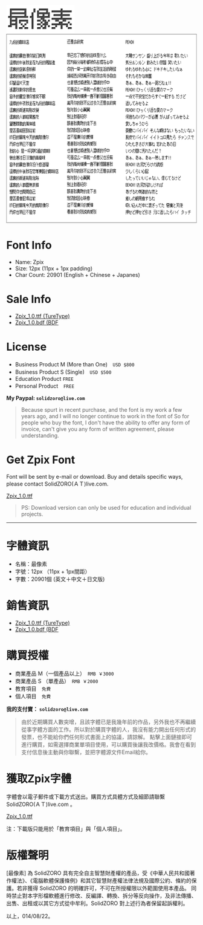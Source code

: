 <p>
<img src="./assets/img/logo_zpix_pix@2x.gif" width="180" height="74" >
<br>
<img src="./assets/img/Zpix_1.0_review@2x.gif" width="700" height="500" >
</p>



Font Info
========

* Name: Zpix
* Size: 12px (11px + 1px padding)
* Char Count: 20901 (English + Chinese + Japanes)


Sale Info
========

* [Zpix_1.0.ttf (TureType)](./dist/Zpix_1.0.ttf)
* [Zpix_1.0.bdf (BDF](./src/Zpix_1.0.bdf)



License
========

* Business Product M (More than One)　`USD $800`
* Business Product S (Single)　`USD $500`
* Education Product `FREE`
* Personal Product　`FREE`

**My Paypal: `solidzoro@live.com`**

> Because spurt in recent purchase, and the font is my work a few years ago, and I will no longer continue to work in the font of So for people who buy the font, I don't have the ability to offer any form of invoice, can't give you any form of written agreement, please understanding.



Get Zpix Font
========

Font will be sent by e-mail or download. Buy and details specific ways, please contact SolidZORO(ＡＴ)live.com.

[Zpix_1.0.ttf](https://github.com/SolidZORO/zpix-pixel-font/raw/master/dist/Zpix_1.0.ttf)

> PS: Download version can only be used for education and individual projects.







----------------------------------------------------------




字體資訊
========

* 名稱：最像素
* 字號：12px （11px + 1px間距）
* 字數：20901個 (英文＋中文＋日文版)


銷售資訊
========

* [Zpix_1.0.ttf (TureType)](./dist/Zpix_1.0.ttf)
* [Zpix_1.0.bdf (BDF](./src/Zpix_1.0.bdf)



購買授權
========

* 商業產品 M（一個產品以上）　`RMB ￥3000`
* 商業產品 S （單產品）　`RMB ￥2000`
* 教育項目　`免費`
* 個人項目　`免費`

**我的支付寶： `solidzoro@live.com`**

> 由於近期購買人數突增，且該字體已是我幾年前的作品，另外我也不再繼續從事字體方面的工作。所以對於購買字體的人，我沒有能力開出任何形式的發票，也不能給你們任何形式書面上的協議，請諒解。
點擊上面鏈接即可進行購買，如需選擇商業單項目使用，可以購買後讓我改價格。我會在看到支付信息後主動與你聯繫，並把字體源文件Email給你。



獲取Zpix字體
========

字體會以電子郵件或下載方式送出。購買方式具體方式及細節請聯繫 SolidZORO(ＡＴ)live.com 。

[Zpix_1.0.ttf](https://github.com/SolidZORO/zpix-pixel-font/raw/master/dist/Zpix_1.0.ttf)

注：下載版只能用於「教育項目」與「個人項目」。


版權聲明
========

[最像素] 為 SolidZORO 具有完全自主智慧財產權的產品，受《中華人民共和國著作權法》、《電腦軟體保護條例》和其它智慧財產權法律法規及國際公約、條約的保護。若非獲得
SolidZORO 的明確許可，不可在所授權限以外範圍使用本產品。 同時禁止對本字形檔軟體進行修改、反編譯、轉換、拆分等反向操作，及非法傳播、出售、出租或以其它方式從中牟利。SolidZORO
對上述行為者保留起訴權利。

以上，014/08/22。








